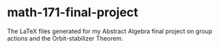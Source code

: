 # math-171-final-project
The LaTeX files generated for my Abstract Algebra final project on group actions and the Orbit-stabilizer Theorem.
